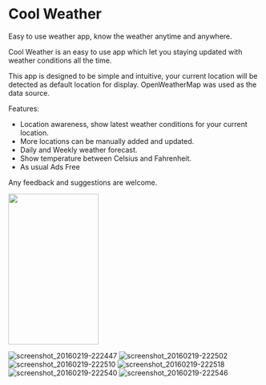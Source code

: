 # Cool Weather
Easy to use weather app, know the weather anytime and anywhere.

Cool Weather is an easy to use app which let you staying updated with weather conditions all the time.

This app is designed to be simple and intuitive, your current location will be detected as default location for display. OpenWeatherMap was used as the data source.

Features:
- Location awareness, show latest weather conditions for your current location.
- More locations can be manually added and updated.
- Daily and Weekly weather forecast.
- Show temperature between Celsius and Fahrenheit.
- As usual Ads Free

Any feedback and suggestions are welcome.

<img src="https://cloud.githubusercontent.com/assets/11439385/13202069/d9ef5236-d884-11e5-9ffd-d28bc2f0a8b7.png" height="300" width="180"/>

![screenshot_20160219-222447](https://cloud.githubusercontent.com/assets/11439385/13202069/d9ef5236-d884-11e5-9ffd-d28bc2f0a8b7.png)
![screenshot_20160219-222502](https://cloud.githubusercontent.com/assets/11439385/13202075/ec0a3c06-d884-11e5-89e1-d1242a275275.png)
![screenshot_20160219-222510](https://cloud.githubusercontent.com/assets/11439385/13202076/ecfab122-d884-11e5-87c7-9982d4e5d226.png)
![screenshot_20160219-222518](https://cloud.githubusercontent.com/assets/11439385/13202077/ee42c808-d884-11e5-8677-312f0ac80eeb.png)
![screenshot_20160219-222540](https://cloud.githubusercontent.com/assets/11439385/13202078/ef1e849c-d884-11e5-8d70-3b72c3add8b2.png)
![screenshot_20160219-222546](https://cloud.githubusercontent.com/assets/11439385/13202079/f058a6bc-d884-11e5-88d1-311b63d3ad98.png)
